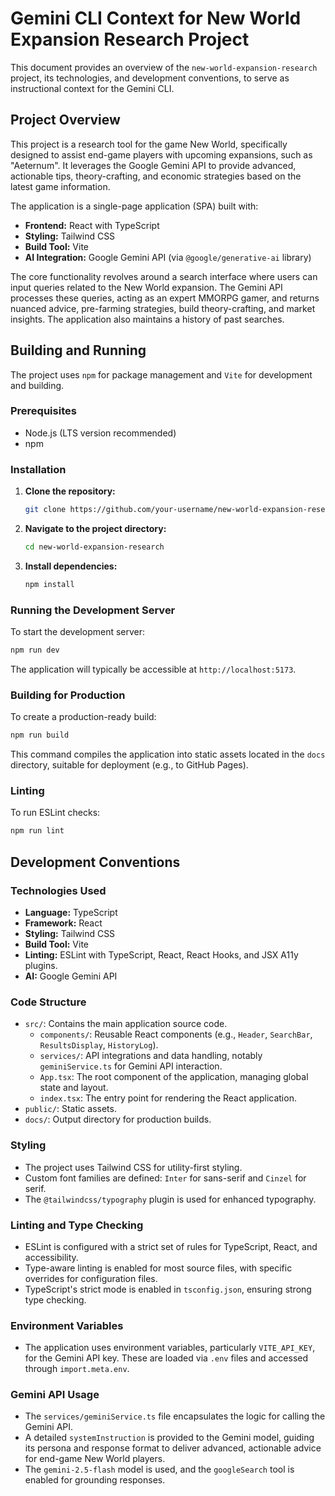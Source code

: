 # Gemini CLI Context for New World Expansion Research Project

This document provides an overview of the `new-world-expansion-research` project, its technologies, and development conventions, to serve as instructional context for the Gemini CLI.

## Project Overview

This project is a research tool for the game New World, specifically designed to assist end-game players with upcoming expansions, such as "Aeternum". It leverages the Google Gemini API to provide advanced, actionable tips, theory-crafting, and economic strategies based on the latest game information.

The application is a single-page application (SPA) built with:
*   **Frontend:** React with TypeScript
*   **Styling:** Tailwind CSS
*   **Build Tool:** Vite
*   **AI Integration:** Google Gemini API (via `@google/generative-ai` library)

The core functionality revolves around a search interface where users can input queries related to the New World expansion. The Gemini API processes these queries, acting as an expert MMORPG gamer, and returns nuanced advice, pre-farming strategies, build theory-crafting, and market insights. The application also maintains a history of past searches.

## Building and Running

The project uses `npm` for package management and `Vite` for development and building.

### Prerequisites

*   Node.js (LTS version recommended)
*   npm

### Installation

1.  **Clone the repository:**
    ```bash
    git clone https://github.com/your-username/new-world-expansion-research.git
    ```
2.  **Navigate to the project directory:**
    ```bash
    cd new-world-expansion-research
    ```
3.  **Install dependencies:**
    ```bash
    npm install
    ```

### Running the Development Server

To start the development server:
```bash
npm run dev
```
The application will typically be accessible at `http://localhost:5173`.

### Building for Production

To create a production-ready build:
```bash
npm run build
```
This command compiles the application into static assets located in the `docs` directory, suitable for deployment (e.g., to GitHub Pages).

### Linting

To run ESLint checks:
```bash
npm run lint
```

## Development Conventions

### Technologies Used

*   **Language:** TypeScript
*   **Framework:** React
*   **Styling:** Tailwind CSS
*   **Build Tool:** Vite
*   **Linting:** ESLint with TypeScript, React, React Hooks, and JSX A11y plugins.
*   **AI:** Google Gemini API

### Code Structure

*   `src/`: Contains the main application source code.
    *   `components/`: Reusable React components (e.g., `Header`, `SearchBar`, `ResultsDisplay`, `HistoryLog`).
    *   `services/`: API integrations and data handling, notably `geminiService.ts` for Gemini API interaction.
    *   `App.tsx`: The root component of the application, managing global state and layout.
    *   `index.tsx`: The entry point for rendering the React application.
*   `public/`: Static assets.
*   `docs/`: Output directory for production builds.

### Styling

*   The project uses Tailwind CSS for utility-first styling.
*   Custom font families are defined: `Inter` for sans-serif and `Cinzel` for serif.
*   The `@tailwindcss/typography` plugin is used for enhanced typography.

### Linting and Type Checking

*   ESLint is configured with a strict set of rules for TypeScript, React, and accessibility.
*   Type-aware linting is enabled for most source files, with specific overrides for configuration files.
*   TypeScript's strict mode is enabled in `tsconfig.json`, ensuring strong type checking.

### Environment Variables

*   The application uses environment variables, particularly `VITE_API_KEY`, for the Gemini API key. These are loaded via `.env` files and accessed through `import.meta.env`.

### Gemini API Usage

*   The `services/geminiService.ts` file encapsulates the logic for calling the Gemini API.
*   A detailed `systemInstruction` is provided to the Gemini model, guiding its persona and response format to deliver advanced, actionable advice for end-game New World players.
*   The `gemini-2.5-flash` model is used, and the `googleSearch` tool is enabled for grounding responses.
